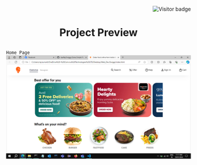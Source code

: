 <p  align="right"><img src="https://visitor-badge.laobi.icu/badge?page_id=Swiggy.Clone" alt="Visitor badge"/>

# <p align="center">Project Preview</p>
`Home Page`
![HomePage](./Screenshot%20(190).png)
